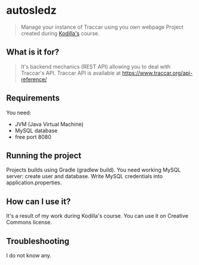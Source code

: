 # autosledz
> Manage your instance of Traccar using you own webpage
> Project created during <a href="http://kodilla.com">Kodilla's</a> course.

## What is it for?
> It's backend mechanics (REST API) allowing you to deal with Traccar's API.
> Traccar API is available at https://www.traccar.org/api-reference/

## Requirements
You need:
* JVM (Java Virtual Machine)
* MySQL database
* free port 8080

## Running the project
Projects builds using Gradle (gradlew build). You need working MySQL server: create user and database.
Write MySQL credentials into application.properties.

## How can I use it?
It's a result of my work during Kodilla's course. You can use it on Creative Commons license.

## Troubleshooting
I do not know any.
